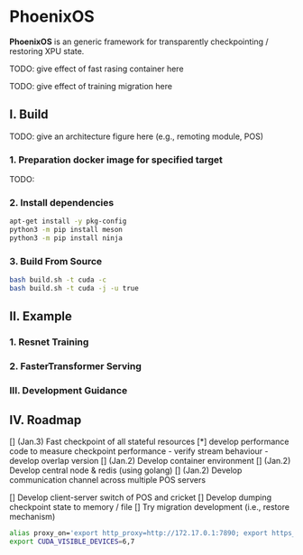 # PhoenixOS

**PhoenixOS** is an generic framework for transparently checkpointing / restoring XPU state.

TODO: give effect of fast rasing container here

TODO: give effect of training migration here

## I. Build

TODO: give an architecture figure here (e.g., remoting module, POS)

### 1. Preparation docker image for specified target

TODO:

### 2. Install dependencies

```bash
apt-get install -y pkg-config
python3 -m pip install meson
python3 -m pip install ninja
```

### 3. Build From Source

```bash
bash build.sh -t cuda -c
bash build.sh -t cuda -j -u true
```

## II. Example

### 1. Resnet Training

### 2. FasterTransformer Serving

### III. Development Guidance

## IV. Roadmap

[] (Jan.3) Fast checkpoint of all stateful resources
    [*] develop performance code to measure checkpoint performance
    - verify stream behaviour
    - develop overlap version
[] (Jan.2) Develop container environment
[] (Jan.2) Develop central node & redis (using golang)
[] (Jan.2) Develop communication channel across multiple POS servers

[] Develop client-server switch of POS and cricket
[] Develop dumping checkpoint state to memory / file
[] Try migration development (i.e., restore mechanism)

```bash
alias proxy_on='export http_proxy=http://172.17.0.1:7890; export https_proxy=http://172.17.0.1:7890; export all_proxy=http://172.17.0.1:7890; export HTTP_PROXY=http://172.17.0.1:7890; export HTTPS_PROXY=http://172.17.0.1:7890; export ALL_PROXY=http://172.17.0.1:7890'
export CUDA_VISIBLE_DEVICES=6,7
```